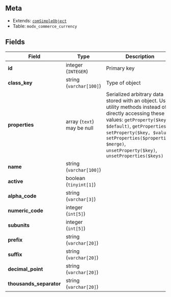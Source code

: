 ## Meta

- Extends: [`comSimpleObject`](comSimpleObject)
- Table: `modx_commerce_currency`

## Fields


| Field | Type | Description |
| ----- | ---- | ----------- |
| **id** | integer (`INTEGER`) | Primary key |
| **class_key** | string (`varchar[100]`) | Type of object |
| **properties** | array (`text`)<br>may be null | Serialized arbitrary data stored with an object. Use utility methods instead of directly accessing these values: `getProperty($key, $default)`, `getProperties()`, `setProperty($key, $value)`, `setProperties($properties, $merge)`, `unsetProperty($key)`, `unsetProperties($keys)` |
| **name** | string (`varchar[100]`) |  |
| **active** | boolean (`tinyint[1]`) |  |
| **alpha_code** | string (`varchar[3]`) |  |
| **numeric_code** | integer (`int[5]`) |  |
| **subunits** | integer (`int[5]`) |  |
| **prefix** | string (`varchar[20]`) |  |
| **suffix** | string (`varchar[20]`) |  |
| **decimal_point** | string (`varchar[20]`) |  |
| **thousands_separator** | string (`varchar[20]`) |  |
